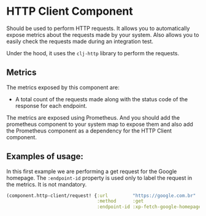 # HTTP Client Component

Should be used to perform HTTP requests. It allows you to automatically expose metrics about the requests made by your
system. Also allows you to easily check the requests made during an integration test.

Under the hood, it uses the `clj-http` library to perform the requests.

## Metrics

The metrics exposed by this component are:

- A total count of the requests made along with the status code of the response for each endpoint.

The metrics are exposed using Prometheus. And you should add the prometheus component to your system map to expose them
and also add the Prometheus component as a dependency for the HTTP Client component.

## Examples of usage:

In this first example we are performing a get request for the Google homepage.
The `:endpoint-id` property is used only to label the request in the metrics. It is not mandatory.

```clojure
(component.http-client/request! {:url         "https://google.com.br"
                                 :method      :get
                                 :endpoint-id :xp-fetch-google-homepage} http-client)
```